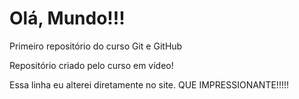 # Olá, Mundo!!!

Primeiro repositório do curso Git e GitHub

Repositório criado pelo curso em vídeo!

Essa linha eu alterei diretamente no site. QUE IMPRESSIONANTE!!!!!
